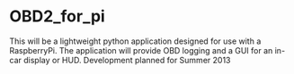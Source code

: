 OBD2_for_pi
===========

This will be a lightweight python application designed for use with a RaspberryPi. The application will provide OBD logging and a GUI for an in-car display or HUD. Development planned for Summer 2013